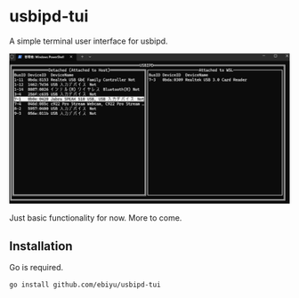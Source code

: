 # usbipd-tui

A simple terminal user interface for usbipd.

![usbipd-tui](doc/screenshot.png)

Just basic functionality for now. More to come.

## Installation

Go is required.

```bash
go install github.com/ebiyu/usbipd-tui
```

